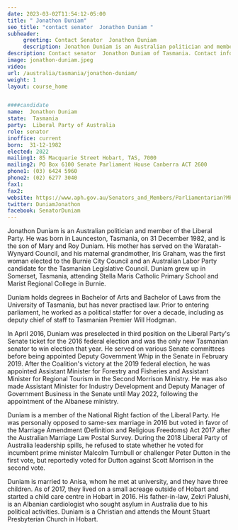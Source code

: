 ```yaml
---
date: 2023-03-02T11:54:12-05:00
title: " Jonathon Duniam"
seo_title: "contact senator  Jonathon Duniam "
subheader:
     greeting: Contact Senator  Jonathon Duniam
     description: Jonathon Duniam is an Australian politician and member of the Liberal Party.
description: Contact senator  Jonathon Duniam of Tasmania. Contact information for  Jonathon Duniam includes email address, phone number, and mailing address.
image: jonathon-duniam.jpeg
video:
url: /australia/tasmania/jonathon-duniam/
weight: 1
layout: course_home


####candidate
name:  Jonathon Duniam
state:	Tasmania
party:	Liberal Party of Australia
role: senator
inoffice: current
born:  31-12-1982
elected: 2022
mailing1: 85 Macquarie Street Hobart, TAS, 7000
mailing2: PO Box 6100 Senate Parliament House Canberra ACT 2600
phone1:	(03) 6424 5960
phone2: (02) 6277 3040
fax1: 
fax2:
website: https://www.aph.gov.au/Senators_and_Members/Parliamentarian?MPID=263418
twitter: DuniamJonathon
facebook: SenatorDuniam
---
```


Jonathon Duniam is an Australian politician and member of the Liberal Party. He was born in Launceston, Tasmania, on 31 December 1982, and is the son of Mary and Roy Duniam. His mother has served on the Waratah-Wynyard Council, and his maternal grandmother, Iris Graham, was the first woman elected to the Burnie City Council and an Australian Labor Party candidate for the Tasmanian Legislative Council. Duniam grew up in Somerset, Tasmania, attending Stella Maris Catholic Primary School and Marist Regional College in Burnie.

Duniam holds degrees in Bachelor of Arts and Bachelor of Laws from the University of Tasmania, but has never practised law. Prior to entering parliament, he worked as a political staffer for over a decade, including as deputy chief of staff to Tasmanian Premier Will Hodgman.

In April 2016, Duniam was preselected in third position on the Liberal Party's Senate ticket for the 2016 federal election and was the only new Tasmanian senator to win election that year. He served on various Senate committees before being appointed Deputy Government Whip in the Senate in February 2019. After the Coalition's victory at the 2019 federal election, he was appointed Assistant Minister for Forestry and Fisheries and Assistant Minister for Regional Tourism in the Second Morrison Ministry. He was also made Assistant Minister for Industry Development and Deputy Manager of Government Business in the Senate until May 2022, following the appointment of the Albanese ministry.

Duniam is a member of the National Right faction of the Liberal Party. He was personally opposed to same-sex marriage in 2016 but voted in favor of the Marriage Amendment (Definition and Religious Freedoms) Act 2017 after the Australian Marriage Law Postal Survey. During the 2018 Liberal Party of Australia leadership spills, he refused to state whether he voted for incumbent prime minister Malcolm Turnbull or challenger Peter Dutton in the first vote, but reportedly voted for Dutton against Scott Morrison in the second vote.

Duniam is married to Anisa, whom he met at university, and they have three children. As of 2017, they lived on a small acreage outside of Hobart and started a child care centre in Hobart in 2016. His father-in-law, Zekri Palushi, is an Albanian cardiologist who sought asylum in Australia due to his political activities. Duniam is a Christian and attends the Mount Stuart Presbyterian Church in Hobart.
